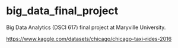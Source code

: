 # big_data_final_project
Big Data Analytics (DSCI 617) final project at Maryville University.

https://www.kaggle.com/datasets/chicago/chicago-taxi-rides-2016
